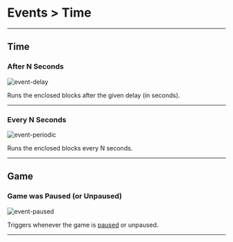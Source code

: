# Events > Time

***

## Time

### <a name="event-delay"></a> After N Seconds

![event-delay](http://static.stencyl.com/pedia2/block-images/13%20-%20Events/5%20-%20Time/event-delay.png)

Runs the enclosed blocks after the given delay (in seconds).

***

### <a name="event-periodic"></a> Every N Seconds

![event-periodic](http://static.stencyl.com/pedia2/block-images/13%20-%20Events/5%20-%20Time/event-periodic.png)

Runs the enclosed blocks every N seconds.

***

## Game

### <a name="event-paused"></a> Game was Paused (or Unpaused)

![event-paused](http://static.stencyl.com/pedia2/block-images/13%20-%20Events/6%20-%20Time/event-paused.png)

Triggers whenever the game is [paused](http://www.stencyl.com/help/view/pausing/) or unpaused.

***
